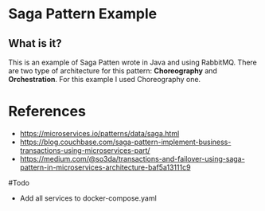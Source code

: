 # Saga Pattern Example

## What is it?
This is an example of Saga Patten wrote in Java and using RabbitMQ. 
There are two type of architecture for this pattern: **Choreography** and **Orchestration**. 
For this example I used Choreography one.

# References
* https://microservices.io/patterns/data/saga.html
* https://blog.couchbase.com/saga-pattern-implement-business-transactions-using-microservices-part/
* https://medium.com/@so3da/transactions-and-failover-using-saga-pattern-in-microservices-architecture-baf5a13111c9

#Todo
* Add all services to docker-compose.yaml
